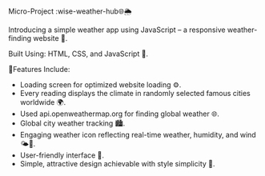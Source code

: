 Micro-Project :wise-weather-hub🌐🌦️

Introducing a simple weather app using JavaScript – a responsive weather-finding website 🎨.

Built Using: HTML, CSS, and JavaScript 🚀.

📌Features Include:

- Loading screen for optimized website loading ⚙️.
- Every reading displays the climate in randomly selected famous cities worldwide 🌍.
- Used api.openweathermap.org for finding global weather 🌐.
- Global city weather tracking 🏙️.
- Engaging weather icon reflecting real-time weather, humidity, and wind 🌤️💨.
- User-friendly interface 🤝.
- Simple, attractive design achievable with style simplicity 🎉.
